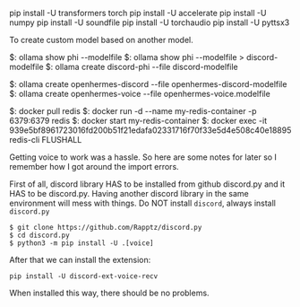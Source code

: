 pip install -U transformers torch
pip install -U accelerate
pip install -U numpy
pip install -U soundfile
pip install -U torchaudio
pip install -U pyttsx3









To create custom model based on another model.

$: ollama show phi --modelfile
$: ollama show phi --modelfile > discord-modelfile
$: ollama create discord-phi --file discord-modelfile

$: ollama create openhermes-discord --file openhermes-discord-modelfile
$: ollama create openhermes-voice --file openhermes-voice.modelfile

$: docker pull redis
$: docker run -d --name my-redis-container -p 6379:6379 redis
$: docker start my-redis-container
$: docker exec -it 939e5bf8961723016fd200b51f21edafa02331716f70f33e5d4e508c40e18895 redis-cli FLUSHALL











Getting voice to work was a hassle. So here are some notes for later so I remember how I got around the import errors.

First of all, discord library HAS to be installed from github discord.py and it HAS to be discord.py. Having another discord library in the same environment will mess with things. Do NOT install `discord`, always install `discord.py`
```
$ git clone https://github.com/Rapptz/discord.py
$ cd discord.py
$ python3 -m pip install -U .[voice]
```

After that we can install the extension:
```
pip install -U discord-ext-voice-recv
```

When installed this way, there should be no problems.